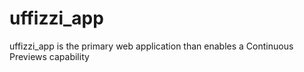 # uffizzi_app
uffizzi_app is the primary web application than enables a Continuous Previews capability
